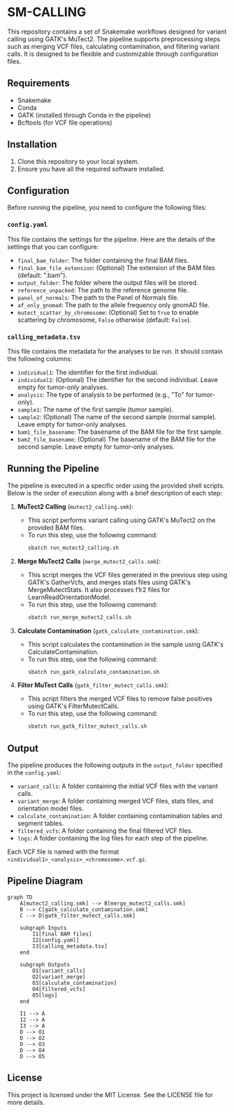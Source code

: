 # SM-CALLING

This repository contains a set of Snakemake workflows designed for variant calling using GATK's MuTect2. The pipeline supports preprocessing steps such as merging VCF files, calculating contamination, and filtering variant calls. It is designed to be flexible and customizable through configuration files.

## Requirements

- Snakemake
- Conda
- GATK (installed through Conda in the pipeline)
- Bcftools (for VCF file operations)

## Installation

1. Clone this repository to your local system.
2. Ensure you have all the required software installed.

## Configuration

Before running the pipeline, you need to configure the following files:

### `config.yaml`

This file contains the settings for the pipeline. Here are the details of the settings that you can configure:

- `final_bam_folder`: The folder containing the final BAM files.
- `final_bam_file_extension`: (Optional) The extension of the BAM files (default: ".bam").
- `output_folder`: The folder where the output files will be stored.
- `reference_unpacked`: The path to the reference genome file.
- `panel_of_normals`: The path to the Panel of Normals file.
- `af_only_gnomad`: The path to the allele frequency only gnomAD file.
- `mutect_scatter_by_chromosome`: (Optional) Set to `True` to enable scattering by chromosome, `False` otherwise (default: `False`).

### `calling_metadata.tsv`

This file contains the metadata for the analyses to be run. It should contain the following columns:

- `individual1`: The identifier for the first individual.
- `individual2`: (Optional) The identifier for the second individual. Leave empty for tumor-only analyses.
- `analysis`: The type of analysis to be performed (e.g., "To" for tumor-only).
- `sample1`: The name of the first sample (tumor sample).
- `sample2`: (Optional) The name of the second sample (normal sample). Leave empty for tumor-only analyses.
- `bam1_file_basename`: The basename of the BAM file for the first sample.
- `bam2_file_basename`: (Optional) The basename of the BAM file for the second sample. Leave empty for tumor-only analyses.

## Running the Pipeline

The pipeline is executed in a specific order using the provided shell scripts. Below is the order of execution along with a brief description of each step:

1. **MuTect2 Calling** (`mutect2_calling.smk`):
    - This script performs variant calling using GATK's MuTect2 on the provided BAM files.
    - To run this step, use the following command:
      ```sh
      sbatch run_mutect2_calling.sh
      ```

2. **Merge MuTect2 Calls** (`merge_mutect2_calls.smk`):
    - This script merges the VCF files generated in the previous step using GATK's GatherVcfs, and merges stats files using GATK's MergeMutectStats. It also processes f1r2 files for LearnReadOrientationModel.
    - To run this step, use the following command:
      ```sh
      sbatch run_merge_mutect2_calls.sh
      ```

3. **Calculate Contamination** (`gatk_calculate_contamination.smk`):
    - This script calculates the contamination in the sample using GATK's CalculateContamination.
    - To run this step, use the following command:
      ```sh
      sbatch run_gatk_calculate_contamination.sh
      ```

4. **Filter MuTect Calls** (`gatk_filter_mutect_calls.smk`):
    - This script filters the merged VCF files to remove false positives using GATK's FilterMutectCalls.
    - To run this step, use the following command:
      ```sh
      sbatch run_gatk_filter_mutect_calls.sh
      ```

## Output

The pipeline produces the following outputs in the `output_folder` specified in the `config.yaml`:

- `variant_calls`: A folder containing the initial VCF files with the variant calls.
- `variant_merge`: A folder containing merged VCF files, stats files, and orientation model files.
- `calculate_contamination`: A folder containing contamination tables and segment tables.
- `filtered_vcfs`: A folder containing the final filtered VCF files.
- `logs`: A folder containing the log files for each step of the pipeline.

Each VCF file is named with the format `<individual1>_<analysis>_<chromosome>.vcf.gz`.

## Pipeline Diagram

```mermaid
graph TD
    A[mutect2_calling.smk] --> B[merge_mutect2_calls.smk]
    B --> C[gatk_calculate_contamination.smk]
    C --> D[gatk_filter_mutect_calls.smk]

    subgraph Inputs
        I1[final BAM files]
        I2[config.yaml]
        I3[calling_metadata.tsv]
    end

    subgraph Outputs
        O1[variant_calls]
        O2[variant_merge]
        O3[calculate_contamination]
        O4[filtered_vcfs]
        O5[logs]
    end

    I1 --> A
    I2 --> A
    I3 --> A
    D --> O1
    D --> O2
    D --> O3
    D --> O4
    D --> O5
```

## License
This project is licensed under the MIT License. See the LICENSE file for more details.